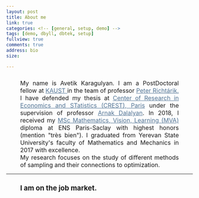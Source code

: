 ```yaml
---
layout: post
title: About me 
link: true
categories: <!-- [general, setup, demo] -->
tags: [demo, dbyll, dbtek, setup]
fullview: true
comments: true
address: bio
size: 

---
```


<!-- hyperlink color #428bca -->


<div style="font-size: 12pt; text-align: justify; margin-left: 1cm; margin-right: 1cm; margin-top: 0.7cm">
My name is Avetik Karagulyan. I am a PostDoctoral fellow at <a href="http://cemse.kaust.edu.sa/" 
style="color: #517394"> KAUST </a> in the team of professor <a href = "http://richtarik.org/" style="color: #517394"> Peter Richtárik. </a> I have defended my thesis at <a href="http://crest.science/" style="color: #517394"> 
Center of Research in Economics and STatistics (CREST), Paris</a> 
under the supervision of professor <a href="https://adalalyan.github.io/" style="color: #517394"> Arnak Dalalyan</a>.
In 2018, I received my <a href="http://math.ens-paris-saclay.fr/version-francaise/formations/master-mva/" style="color: #517394"> 
MSc Mathematics, Vision, Learning (MVA)</a>  diploma 
at ENS Paris-Saclay with highest honors (mention "très bien"). I graduated from Yerevan State University's faculty of Mathematics and Mechanics in 2017 with excellence.
</div>

<div style="font-size: 12pt; text-align: justify; margin-left: 1cm;  margin-right: 1cm">
	My research focuses on the study of different methods of sampling and their connections to optimization.
</div> 

<hr width="100%" size="10" align="left" color="#ced9e4">

<div  style="margin-left: 1cm; font-size: 12pt">
<h3>I am on the job market.</h3>
</div>

